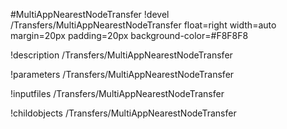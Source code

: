 <!-- MOOSE Object Documentation Stub: Remove this when content is added. -->
#MultiAppNearestNodeTransfer
!devel /Transfers/MultiAppNearestNodeTransfer float=right width=auto margin=20px padding=20px background-color=#F8F8F8

!description /Transfers/MultiAppNearestNodeTransfer

!parameters /Transfers/MultiAppNearestNodeTransfer

!inputfiles /Transfers/MultiAppNearestNodeTransfer

!childobjects /Transfers/MultiAppNearestNodeTransfer
